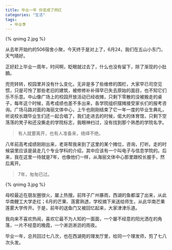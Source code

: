 ```yaml
---
title: 毕业一年 你变成了网红
categories: "生活"
tags:
  - 毕业季    
---
```


{% qnimg 2.jpg %}

从去年开始约的506宿舍小聚，今天终于是对上了，6月24，我们在五山小东门，天气晴好。

<!-- more -->

正好赶上毕业一周年，时间啊，眨眼就过去了，什么也没有留下，除了渐现的小肚腩。

兜兜转转，校园里并没有什么变化，无非是多了些维修的围栏，大家早已司空见惯，只是可怜了那些老旧的建筑，被修修补补得早已失去原始的面目，也不知它们乐不乐意。中山像广场上的校园开放活动已经收摊，只剩下零散的没被搬走的桌子，每年这个时候，高考成绩也差不多出来，各学院组织摆摊接受家长们的报考咨询。广场马路对面的海丽文体中心，上午也刚刚结束了它一年一度的毕业生典礼，听说校长跟毕业生们还一起合唱了，我们走进去的时候，偌大的体育馆，只剩下空荡荡的凳子和还没撕走的学院标志，我眼神扫过，没有找到那个熟悉的学院名字。


> 有人就要离开，也有人准备来，络绎不绝。


八年前高考成绩刚刚出来，老哥帮我来到了这里的某个摊位，咨询，打听。走的时候袋里应该是装走几个专业学科的介绍，其中应该有一个叫电子与信息学院的。后来，我在这里一待就是7年，也像他们一样，从海丽文体中心那里跟校长握手，然后离开。

> 7年，匆匆已过。

{% qnimg 3.jpg %}

母校最近在朋友圈很火，屡上热搜。前阵子广州暴雨，西湖的鱼都溜了出来，从此华南鲤工大学走红；6月的芒果、莲雾熟透，学校摘下来送给师生，从此华南芒果莲雾大学传开。于是，前年的送鱼门又被回忆起来，大家津津乐道。

我向来不喜欢热闹，喜欢它最不为人知的一面面，一个屡不经意的阳光洒在的角落，一片不经意的晚霞，一个淅沥淅沥的雨夜。

毕业一年，总共回过七八次，也在西湖苑的理发厅里，给同一个理发师，剪了七八次头发。



